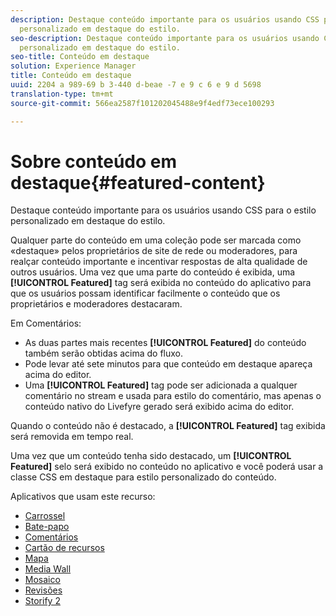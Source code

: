 ```yaml
---
description: Destaque conteúdo importante para os usuários usando CSS para o estilo
  personalizado em destaque do estilo.
seo-description: Destaque conteúdo importante para os usuários usando CSS para o estilo
  personalizado em destaque do estilo.
seo-title: Conteúdo em destaque
solution: Experience Manager
title: Conteúdo em destaque
uuid: 2204 a 989-69 b 3-440 d-beae -7 e 9 c 6 e 9 d 5698
translation-type: tm+mt
source-git-commit: 566ea2587f101202045488e9f4edf73ece100293

---
```



# Sobre conteúdo em destaque{#featured-content}

Destaque conteúdo importante para os usuários usando CSS para o estilo personalizado em destaque do estilo.

Qualquer parte do conteúdo em uma coleção pode ser marcada como «destaque» pelos proprietários de site de rede ou moderadores, para realçar conteúdo importante e incentivar respostas de alta qualidade de outros usuários. Uma vez que uma parte do conteúdo é exibida, uma **[!UICONTROL Featured]** tag será exibida no conteúdo do aplicativo para que os usuários possam identificar facilmente o conteúdo que os proprietários e moderadores destacaram.

Em Comentários:

* As duas partes mais recentes **[!UICONTROL Featured]** do conteúdo também serão obtidas acima do fluxo.
* Pode levar até sete minutos para que conteúdo em destaque apareça acima do editor.
* Uma **[!UICONTROL Featured]** tag pode ser adicionada a qualquer comentário no stream e usada para estilo do comentário, mas apenas o conteúdo nativo do Livefyre gerado será exibido acima do editor.

Quando o conteúdo não é destacado, a **[!UICONTROL Featured]** tag exibida será removida em tempo real.

Uma vez que um conteúdo tenha sido destacado, um **[!UICONTROL Featured]** selo será exibido no conteúdo no aplicativo e você poderá usar a classe CSS em destaque para estilo personalizado do conteúdo.

Aplicativos que usam este recurso:

* [Carrossel](/help/using/c-about-apps/c-carousel-app/c-carousel-app.md#c_carousel_app)
* [Bate-papo](/help/using/c-about-apps/c-chat-app/c-chat-app.md#c_chat_app)
* [Comentários](/help/using/c-about-apps/c-comments/c-comments.md)
* [Cartão de recursos](/help/using/c-about-apps/c-feature-card-app/c-feature-card-app.md#c_feature_card_app)
* [Mapa](/help/using/c-about-apps/c-map-app/c-map-app.md#c_map_app)
* [Media Wall](/help/using/c-about-apps/c-media-wall-app/c-media-wall-app.md#c_media_wall_app)
* [Mosaico](/help/using/c-about-apps/c-mosaic-app/c-mosaic-app.md#c_mosaic_app)
* [Revisões](/help/using/c-about-apps/c-reviews-app/c-reviews-app.md#c_reviews_app)
* [Storify 2](/help/using/c-about-apps/c-storify2/c-storify2.md#c_storify2)

